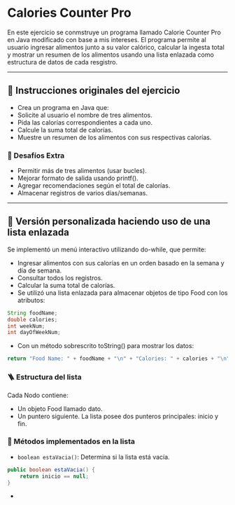# Calories Counter Pro

En este ejercicio se conmstruye un programa llamado Calorie Counter Pro en Java modificado con base a mis intereses. 
El programa permite al usuario ingresar alimentos junto a su valor calórico, calcular la ingesta total y mostrar un resumen de los alimentos usando una lista enlazada como estructura de datos de cada resgistro.

---

## 📌 Instrucciones originales del ejercicio

- Crea un programa en Java que:
- Solicite al usuario el nombre de tres alimentos.
- Pida las calorías correspondientes a cada uno.
- Calcule la suma total de calorías.
- Muestre un resumen de los alimentos con sus respectivas calorías.

### 🚀 Desafíos Extra

- Permitir más de tres alimentos (usar bucles).
- Mejorar formato de salida usando printf().
- Agregar recomendaciones según el total de calorías.
- Almacenar registros de varios días/semanas.

---

## 🔧 Versión personalizada haciendo uso de una lista enlazada

Se implementó un menú interactivo utilizando do-while, que permite:
- Ingresar alimentos con sus calorías en un orden basado en la semana y día de semana.
- Consultar todos los registros.
- Calcular la suma total de calorías.
- Se utilizó una lista enlazada para almacenar objetos de tipo Food con los atributos:
```java
String foodName;
double calories;
int weekNum;
int dayOfWeekNum;
```
- Con un método sobrescrito toString() para mostrar los datos:
```java
return "Food Name: " + foodName + "\n" + "Calories: " + calories + "\n" + "Week: " + weekNum + "\n" + "Day of Week: " + dayOfWeekNum + "\n";
```

### 🪜 Estructura del lista
Cada Nodo contiene:
- Un objeto Food llamado dato.
- Un puntero siguiente.
La lista posee dos punteros principales: inicio y fin.

### 🧐 Métodos implementados en la lista
- `boolean estaVacia()`: Determina si la lista está vacía.
```java
public boolean estaVacia() {
    return inicio == null;
}
```
- 

